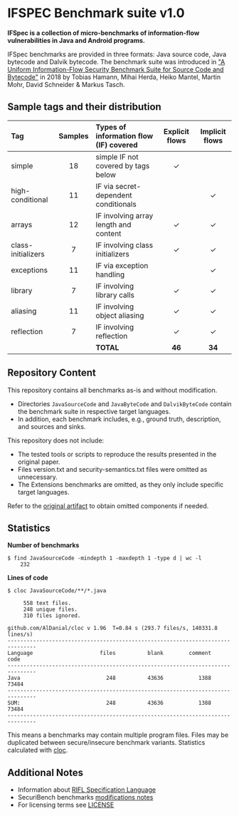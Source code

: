 # IFSPEC Benchmark suite v1.0

**IFSpec is a collection of micro-benchmarks of information-flow vulnerabilities in Java and Android programs.**

IFSpec benchmarks are provided in three formats: Java source code, Java bytecode and Dalvik bytecode.
The benchmark suite was introduced in ["A Uniform Information-Flow Security Benchmark Suite for Source Code and Bytecode"](https://doi.org/10.1007/978-3-030-03638-6_27)
in 2018 by Tobias Hamann, Mihai Herda, Heiko Mantel, Martin Mohr, David Schneider & Markus Tasch.

## Sample tags and their distribution

| Tag                | Samples | Types of information flow (IF) covered | Explicit flows | Implicit flows |
|:-------------------|:-------:|:---------------------------------------|:--------------:|:--------------:|
| simple             |   18    | simple IF not covered by tags below    |       ✓        |                |
| high-conditional   |   11    | IF via secret-dependent conditionals   |                |       ✓        |
| arrays             |   12    | IF involving array length and content  |       ✓        |       ✓        |
| class-initializers |    7    | IF involving class initializers        |       ✓        |       ✓        |
| exceptions         |   11    | IF via exception handling              |                |       ✓        |
| library            |    7    | IF involving library calls             |       ✓        |       ✓        |
| aliasing           |   11    | IF involving object aliasing           |       ✓        |       ✓        |
| reflection         |    7    | IF involving reflection                |       ✓        |       ✓        |
|                    |         | **TOTAL**                              |     **46**     |     **34**     |                                            

## Repository Content

This repository contains all benchmarks as-is and without modification.
* Directories `JavaSourceCode` and `JavaByteCode` and `DalvikByteCode` contain the benchmark suite in respective target languages.
* In addition, each benchmark includes, e.g., ground truth, description, and sources and sinks.

This repository does not include: 
* The tested tools or scripts to reproduce the results presented in the original paper.
* Files version.txt and security-semantics.txt files were omitted as unnecessary.
* The Extensions benchmarks are omitted, as they only include specific target languages. 

Refer to the [original artifact](https://www.spp-rs3.de/IFSpec) to obtain omitted components if needed.

## Statistics

**Number of benchmarks**

```
$ find JavaSourceCode -mindepth 1 -maxdepth 1 -type d | wc -l
    232
```

**Lines of code**

``` 
$ cloc JavaSourceCode/**/*.java                            

     558 text files.
     248 unique files.                                          
     310 files ignored.

github.com/AlDanial/cloc v 1.96  T=0.84 s (293.7 files/s, 140331.8 lines/s)
-------------------------------------------------------------------------------
Language                     files          blank        comment           code
-------------------------------------------------------------------------------
Java                           248          43636           1388          73484
-------------------------------------------------------------------------------
SUM:                           248          43636           1388          73484
-------------------------------------------------------------------------------
```

This means a benchmarks may contain multiple program files.
Files may be duplicated between secure/insecure benchmark variants.
Statistics calculated with [cloc](https://github.com/AlDanial/cloc).


## Additional Notes

* Information about [RIFL Specification Language](https://publikationen.bibliothek.kit.edu/1000092713)
* SecuriBench benchmarks [modifications notes](adjusted_securibench_micro_classifications.txt) 
* For licensing terms see [LICENSE](LICENSE.md)
 

